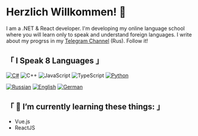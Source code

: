 # Herzlich Willkommen! 👋
I am a .NET & React developer. I'm developing my online language school where you will learn only to speak and understand foreign languages.
I write about my progrss in my [Telegram Channel](http://t.me/VKohai_IT) (Rus). Follow it!

## 「 I Speak 8 Languages 」
[![C#](https://img.shields.io/badge/csharp-black?style=for-the-badge&logo=csharp)](https://github.com/VKohai)
![C++](https://img.shields.io/badge/-C++-365dbf.svg?logo=C%2B%2B&style=flat)
![JavaScript](https://img.shields.io/badge/JavaScript-F7DF1E.svg?logo=JavaScript&style=flat&logoColor=white)
![TypeScript](https://img.shields.io/badge/TypeScript-3178C6.svg?logo=typeScript&style=flat&logoColor=white)
[![Python](https://img.shields.io/badge/python-black?style=for-the-badge&logo=python)](https://github.com/VKohai)

[![Russian](https://img.shields.io/badge/russian%20(Native)-black?style=for-the-badge&logo=russian)](https://github.com/VKohai)
[![English](https://img.shields.io/badge/english%20(B2)-black?style=for-the-badge&logo=english)](https://github.com/VKohai)
[![German](https://img.shields.io/badge/german%20(A2)-black?style=for-the-badge&logo=german)](https://github.com/VKohai)

## 「 🌱 I’m currently learning these things: 」
* Vue.js
* ReactJS
